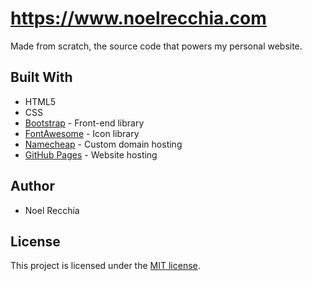# https://www.noelrecchia.com
Made from scratch, the source code that powers my personal website.

## Built With
* HTML5
* CSS
* [Bootstrap](https://getbootstrap.com/) - Front-end library
* [FontAwesome](https://fontawesome.com/) - Icon library
* [Namecheap](https://www.namecheap.com/) - Custom domain hosting
* [GitHub Pages](https://pages.github.com/) - Website hosting

## Author
* Noel Recchia

## License
This project is licensed under the [MIT license](https://github.com/nsrecc/nsrecc.github.io/blob/master/LICENSE).
